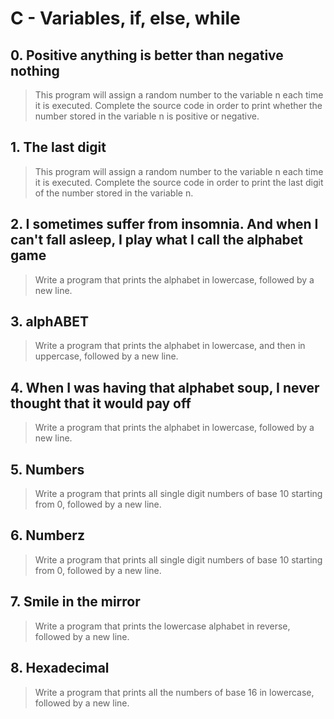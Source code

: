 # C - Variables, if, else, while

## 0. Positive anything is better than negative nothing 
> This program will assign a random number to the variable n each time it is executed. Complete the source code in order to print whether the number stored in the variable n is positive or negative.

## 1. The last digit
> This program will assign a random number to the variable n each time it is executed. Complete the source code in order to print the last digit of the number stored in the variable n.

## 2. I sometimes suffer from insomnia. And when I can't fall asleep, I play what I call the alphabet game 
> Write a program that prints the alphabet in lowercase, followed by a new line.

## 3. alphABET
> Write a program that prints the alphabet in lowercase, and then in uppercase, followed by a new line.

## 4. When I was having that alphabet soup, I never thought that it would pay off
> Write a program that prints the alphabet in lowercase, followed by a new line.

## 5. Numbers
> Write a program that prints all single digit numbers of base 10 starting from 0, followed by a new line.

## 6. Numberz
> Write a program that prints all single digit numbers of base 10 starting from 0, followed by a new line.

## 7. Smile in the mirror
> Write a program that prints the lowercase alphabet in reverse, followed by a new line.

## 8. Hexadecimal
> Write a program that prints all the numbers of base 16 in lowercase, followed by a new line.
